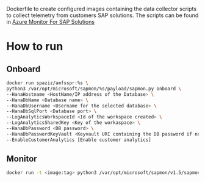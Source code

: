 Dockerfile to create configured images containing the data collector scripts to collect telemetry from customers SAP solutions. The scripts can be found in [Azure Monitor For SAP Solutions](https://github.com/Azure/AzureMonitorForSAPSolutions)

# How to run

## Onboard
```bash
docker run spaziz/amfsspr:%s \
python3 /var/opt/microsoft/sapmon/%s/payload/sapmon.py onboard \
--HanaHostname <HostName/IP address of the Database> \
--HanaDbName <Database name> \
--HanaDbUsername <Username for the selected database> \
--HanaDbSqlPort <Database port> \
--LogAnalyticsWorkspaceId <Id of the workspace created> \
--LogAnalyticsSharedKey <Key of the workaspace> \
--HanaDbPassword <DB password> \
--HanaDbPasswordKeyVault <Keyvault URI containing the DB password if not passed directly> \
--EnableCustomerAnalytics [Enable customer analytics]
```

## Monitor
```bash
docker run -t <image:tag> python3 /var/opt/microsoft/sapmon/v1.5/sapmon.py monitor
```
